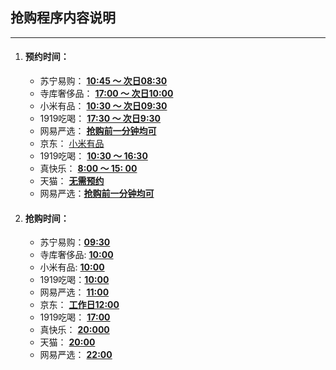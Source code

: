 ## 抢购程序内容说明

------



1. #### 预约时间：

    - 苏宁易购： <u>**10:45 ～ 次日08:30**</u>
    - 寺库奢侈品： <u>**17:00 ～ 次日10:00**</u>
    - 小米有品： <u>**10:30 ～ 次日09:30**</u>
    - 1919吃喝： <u>**17:30 ～ 次日9:30**</u>
    - 网易严选： <u>**抢购前一分钟均可**</u>
    - 京东： <u>小米有品</u>
    - 1919吃喝： <u>**10:30 ～ 16:30**</u>
    - 真快乐： <u>**8:00 ～ 15: 00**</u>
    - 天猫： <u>**无需预约**</u>
    - 网易严选：<u>**抢购前一分钟均可**</u>

2. #### 抢购时间：

    - 苏宁易购：<u>**09:30**</u>
    - 寺库奢侈品:  <u>**10:00**</u>
    - 小米有品: <u>**10:00**</u>
    - 1919吃喝：<u>**10:00**</u>
    - 网易严选： <u>**11:00**</u>
    - 京东： <u>**工作日12:00**</u>
    - 1919吃喝： <u>**17:00**</u>
    - 真快乐： <u>**20:000**</u>
    - 天猫： <u>**20:00**</u>
    - 网易严选： <u>**22:00**</u>

